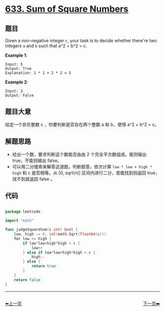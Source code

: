 # [633. Sum of Square Numbers](https://leetcode.com/problems/sum-of-square-numbers/)


## 题目

Given a non-negative integer `c`, your task is to decide whether there're two integers `a` and `b` such that a^2 + b^2 = c.

**Example 1**:

    Input: 5
    Output: True
    Explanation: 1 * 1 + 2 * 2 = 5

**Example 2**:

    Input: 3
    Output: False


## 题目大意

给定一个非负整数 c ，你要判断是否存在两个整数 a 和 b，使得 a^2 + b^2 = c。


## 解题思路

- 给出一个数，要求判断这个数能否由由 2 个完全平方数组成。能则输出 true，不能则输出 false。
- 可以用二分搜索来解答这道题。判断题意，依次计算 `low * low + high * high`  和 c 是否相等。从 [0, sqrt(n)] 区间内进行二分，若能找到则返回 true，找不到就返回 false 。


## 代码

```go

package leetcode

import "math"

func judgeSquareSum(c int) bool {
	low, high := 0, int(math.Sqrt(float64(c)))
	for low <= high {
		if low*low+high*high < c {
			low++
		} else if low*low+high*high > c {
			high--
		} else {
			return true
		}
	}
	return false
}

```


----------------------------------------------
<div style="display: flex;justify-content: space-between;align-items: center;">
<p><a href="https://books.halfrost.com/leetcode/ChapterFour/0600~0699/0632.Smallest-Range-Covering-Elements-from-K-Lists/">⬅️上一页</a></p>
<p><a href="https://books.halfrost.com/leetcode/ChapterFour/0600~0699/0636.Exclusive-Time-of-Functions/">下一页➡️</a></p>
</div>
